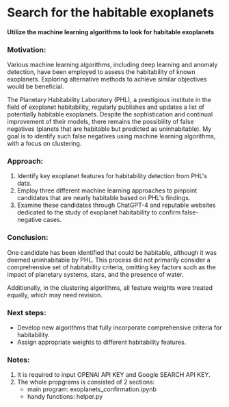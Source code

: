 # Search for the habitable exoplanets
#### Utilize the machine learning algorithms to look for habitable exoplanets

### Motivation:

Various machine learning algorithms, including deep learning and anomaly detection, have been employed to assess the habitability of known exoplanets. Exploring alternative methods to achieve similar objectives would be beneficial. 

The Planetary Habitability Laboratory (PHL), a prestigious institute in the field of exoplanet habitability, regularly publishes and updates a list of potentially habitable exoplanets. Despite the sophistication and continual improvement of their models, there remains the possibility of false negatives (planets that are habitable but predicted as uninhabitable). My goal is to identify such false negatives using machine learning algorithms, with a focus on clustering.

### Approach:

1. Identify key exoplanet features for habitability detection from PHL's data.
2. Employ three different machine learning approaches to pinpoint candidates that are nearly habitable based on PHL's findings.
3. Examine these candidates through ChatGPT-4 and reputable websites dedicated to the study of exoplanet habitability to confirm false-negative cases.

### Conclusion:

One candidate has been identified that could be habitable, although it was deemed uninhabitable by PHL. This process did not primarily consider a comprehensive set of habitability criteria, omitting key factors such as the impact of planetary systems, stars, and the presence of water. 

Additionally, in the clustering algorithms, all feature weights were treated equally, which may need revision.

### Next steps:

- Develop new algorithms that fully incorporate comprehensive criteria for habitability.
- Assign appropriate weights to different habitability features.

### Notes:
1. It is required to input OPENAI API KEY and Google SEARCH API KEY.
2. The whole propgrams is consisted of 2 sections:
   - main program: exoplanets_confirmation.ipynb
   - handy functions: helper.py
